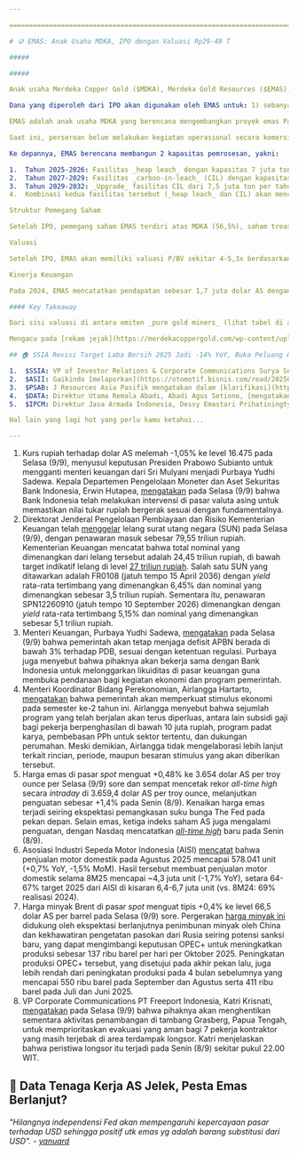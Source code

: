 ```yaml
---

==================================================================================================================================================================================================================================

# 🪙 EMAS: Anak Usaha MDKA, IPO dengan Valuasi Rp29-49 T

#####

##### 

Anak usaha Merdeka Copper Gold ($MDKA), Merdeka Gold Resources ($EMAS), berencana IPO dengan menawarkan hingga 1,6 miliar (10%) saham baru di kisaran harga 1.800-3.020 rupiah per lembar. Jumlah tersebut mengimplikasikan target perolehan dana sekitar 2,9-4,9 triliun rupiah, dengan _market cap_ sekitar 29-49 triliun rupiah.

Dana yang diperoleh dari IPO akan digunakan oleh EMAS untuk: 1) sebanyak 328,4 miliar rupiah sebagai setoran modal bertahap ke PT Pani Bersama Tambang; 2) sebanyak 328,4 miliar rupiah sebagai pinjaman ke PT Puncak Emas Tani Sejahtera; dan 3) sisanya untuk pembayaran utang lebih awal kepada MDKA.

EMAS adalah anak usaha MDKA yang berencana mengembangkan proyek emas Pani di Gorontalo, dengan total luas pertambangan sebesar 14.670 hektare. Per 2024, proyek emas Pani diperkirakan memiliki sumber daya mineral (_resources_) sebanyak 292,4 juta ton bijih yang mengandung 7 juta troy ounce emas pada kadar 0,75 gram per ton dan cadangan (_reserves_) sebanyak 77,5 juta ton bijih yang mengandung 1,9 juta troy ounce emas pada kadar 0,78 gram per ton. Umur tambang diperkirakan hingga 2041, dengan puncak produksi emas pada 2033 diperkirakan akan mencapai 500 ribu troy ounce per tahun.

Saat ini, perseroan belum melakukan kegiatan operasional secara komersial karena masih sedang menyelesaikan pembangunan fasilitas pengolahan dengan metode _heap leach_. Progres pembangunan tersebut telah mencapai 67% per 30 Juni 2025, dengan jadwal penyelesaian mekanikal diproyeksikan pada November 2025 dan tahap _commissioning_ pada Desember 2025.

Ke depannya, EMAS berencana membangun 2 kapasitas pemrosesan, yakni:

1.  Tahun 2025-2026: Fasilitas _heap leach_ dengan kapasitas 7 juta ton per tahun dan target produksi emas 145 ribu troy ounce per tahun.
2.  Tahun 2027-2029: Fasilitas _carbon-in-leach_ (CIL) dengan kapasitas 7,5 juta ton per tahun dan target produksi emas 355 ribu troy ounce per tahun.
3.  Tahun 2029-2032: _Upgrade_ fasilitas CIL dari 7,5 juta ton per tahun menjadi 12 juta ton per tahun, dengan target produksi emas meningkat dari 355 ribu troy ounce per tahun menjadi 500 ribu troy ounce per tahun.
4.  Kombinasi kedua fasilitas tersebut (_heap leach_ dan CIL) akan mencapai 19 juta ton per tahun dengan potensi produksi emas hingga 500 ribu troy ounces per tahun pada 2033.

Struktur Pemegang Saham

Setelah IPO, pemegang saham EMAS terdiri atas MDKA (56,5%), saham treasuri (9%), dan masyarakat (34,5%). Kepemilikan masyarakat ini mencakup 10% kepemilikan masyarakat dari penerbitan saham baru, 8,36% kepemilikan Winato Kartono, 5,6% kepemilikan Garibaldi Thohir, dan beberapa kepemilikan individu lainnya.

Valuasi

Setelah IPO, EMAS akan memiliki valuasi P/BV sekitar 4-5,3x berdasarkan laporan keuangan per 1Q25 (TTM). Perhitungan valuasi berdasarkan P/E tidak dapat dilakukan karena perseroan masih mencatatkan rugi bersih dalam 3 tahun terakhir.

Kinerja Keuangan

Pada 2024, EMAS mencatatkan pendapatan sebesar 1,7 juta dolar AS dengan rugi bersih sebesar 12,7 juta dolar AS. Per 1Q25, EMAS tidak mencatatkan pendapatan dan mencatat rugi bersih 9,2 juta dolar AS. Hingga 1Q25, segmen usaha perseroan yang sudah beroperasi adalah jasa penunjang pertambangan, sementara segmen pertambangan dan pengolahan belum beroperasi. Tidak adanya pendapatan pada 1Q25 disebabkan oleh akuisisi PT Puncak Emas Tani Sejahtera dari 48,99% kepemilikan menjadi 99,99%, sehingga seluruh pendapatan dari segmen penunjang pertambangan dieliminasi secara penuh.

#### Key Takeaway

Dari sisi valuasi di antara emiten _pure gold miners_ (lihat tabel di atas), EMAS diperdagangkan paling premium berdasarkan EV/Reserves, tetapi tidak terlalu premium jika dilihat berdasarkan EV/Resources. Kami menilai bahwa eksekusi dan pengembangan proyek emas Pani menjadi faktor yang perlu diperhatikan investor seiring fasilitas pengolahan perusahaan yang belum beroperasi.

Mengacu pada [rekam jejak](https://merdekacoppergold.com/wp-content/uploads/2022/06/MDKA_2015-06-11_Prospektus_PUP-2015.pdf) grup, MDKA juga belum berproduksi ketika IPO pada Juni 2015, di mana saat itu perseroan berkomitmen untuk menyelesaikan pembangunan infrastruktur tambang Tujuh Bukit selama 20 bulan sejak IPO (Juni 2015-Februari 2017). MDKA sendiri mulai berproduksi pada [2Q17](https://merdekacoppergold.com/wp-content/uploads/2022/06/MDKA_2017-Q2_Activities-Report.pdf).

## 🏠 SSIA Revisi Target Laba Bersih 2025 Jadi -14% YoY, Buka Peluang Aksi Korporasi

1.  $SSIA: VP of Investor Relations & Corporate Communications Surya Semesta Internusa, Erlin Budiman, [mengatakan](https://investasi.kontan.co.id/news/ssia-proyeksikan-penurunan-pendapatan-dan-laba-tahun-2025-simak-prospek-kinerjanya) bahwa pihaknya memproyeksikan pendapatan dan laba bersih selama 2025 masing-masing akan turun sekitar -4% YoY dan -14% YoY, lebih rendah dari target awal yang [mengincar](https://investor.id/market/395494/surya-semesta-ssia-bidik-kenaikan-laba-bersih-20#goog_rewarded) +5% YoY dan +20% YoY. Erlin mengatakan bahwa proyeksi penurunan kinerja didasarkan pada _backlog_ penjualan lahan Sabang Smartpolitan yang baru akan diakui pada awal 2026 dan potensi penurunan okupansi segmen _hospitality_ seiring efisiensi anggaran pemerintah. Sementara itu, Direktur Utama SSIA, Johannes Suriadjaja, mengatakan bahwa pihaknya berkomitmen membagikan _dividend payout ratio_ sekitar 30% dan menyebut bahwa SSIA sedang dalam proses penambahan _landbank_ signifikan dengan pembebasan lahan hingga 100 hektare per Juni 2025. Johannes juga [menyebut](https://market.bisnis.com/read/20250908/192/1909408/surya-semesta-ssia-buka-peluang-aksi-korporasi-demi-subang-smartpolitan) bahwa perseroan berupaya mengkaji sejumlah opsi aksi korporasi ataupun peluang kolaborasi dengan pihak lain untuk memacu pengembangan Subang Smartpolitan dalam jangka panjang.
2.  $ASII: Gaikindo [melaporkan](https://otomotif.bisnis.com/read/20250909/46/1909693/deretan-10-merek-mobil-paling-laris-agustus-2025-toyota-hingga-wuling) bahwa penjualan _wholesales_ mobil Toyota dan Daihatsu secara gabungan mencapai 28.174 unit pada Agustus 2025 (\-29% YoY, -4% MoM). Realisasi ini membuat penjualan wholesales gabungan keduanya mencapai 245.781 unit selama 8M25 (\-17% YoY).
3.  $PSAB: J Resources Asia Pasifik mengatakan dalam [klarifikasi](https://www.idx.co.id/StaticData/NewsAndAnnouncement/ANNOUNCEMENTSTOCK/From_EREP/202509/a73b214f63_9248a637ca.pdf) kepada BEI bahwa rumor mengenai rencana United Tractors ($UNTR) untuk mengakuisisi aset tambang PSAB bukan bersumber dari perseroan. Namun, PSAB menjelaskan bahwa perseroan senantiasa terbuka untuk mempertimbangkan transaksi dan aksi korporasi strategis yang dapat memberikan manfaat dan nilai tambah terhadap kinerja perseroan ke depannya. Dalam [keterbukaan informasi](https://www.idx.co.id/StaticData/NewsAndAnnouncement/ANNOUNCEMENTSTOCK/From_EREP/202509/42da6cafb9_5604b5acde.pdf) terpisah, UNTR juga mengatakan tidak mengetahui sumber terkait rumor tersebut, tetapi perseroan memang sedang mencari peluang baru atas akuisisi mineral. Sebelumnya, _[Bloomberg Technoz](https://www.bloombergtechnoz.com/detail-news/82868/untr-dikaitkan-dengan-isu-divestasi-aset-tambang-psab/2)_ pada 4 September 2025 melaporkan bahwa UNTR berencana mengakuisisi aset tambang milik PSAB di Indonesia.
4.  $DATA: Direktur Utama Remala Abadi, Abadi Agus Setiono, [mengatakan](https://market.bisnis.com/read/20250909/192/1909630/modal-rp500-miliar-remala-data-mau-caplok-isp-hingga-rtrw-net) bahwa pihaknya berencana mengakuisisi perusahaan penyedia layanan internet (_internet service provider_/ISP) pada tahun ini untuk menutupi kekurangan _homepass_ yang dimiliki perseroan. Menurut laporan _Bisnis_, DATA saat ini memiliki 317.000 _homepass_, sementara perseroan menargetkan untuk membangun 500.000 _homepass_ hingga akhir 2025. Untuk mengembangkan _homepass_ tersebut, DATA akan mengalokasikan _capex_ hingga 500 miliar rupiah, yang bersumber dari dana internal perusahaan, investor, serta pinjaman bank. Agus juga menyebut bahwa grup Djarum masih akan melakukan pembelian saham DATA, tetapi ia tidak merincinya lebih lanjut.
5.  $IPCM: Direktur Jasa Armada Indonesia, Dessy Emastari Prihatiningtyas, [mengatakan](https://market.bisnis.com/read/20250909/192/1909634/anak-usaha-pelindo-ipcm-siapkan-dana-rp148-miliar-tambah-armada-kapal) bahwa pihaknya akan menganggarkan dana sebesar 148 miliar rupiah hingga 2026 untuk penambahan 2 unit kapal tunda, dengan 80 miliar rupiah di antaranya akan diserap pada tahun ini. Direktur Utama IPCM, Shanti Puruhita, mengatakan bahwa 2 unit kapal tersebut diproyeksikan akan digunakan pada tahun depan. Selain penambahan kapal, Shanti menyebut bahwa IPCM tengah ekspansi layanan terminal khusus baru, terutama di wilayah Indonesia timur. Seiring dengan ekspansi yang dijalankan, IPCM menargetkan pertumbuhan pendapatan dan laba bersih masing-masing sebesar +5% YoY pada 2025.

Hal lain yang lagi hot yang perlu kamu ketahui...

---
```


1.  Kurs rupiah terhadap dolar AS melemah -1,05% ke level 16.475 pada Selasa (9/9), menyusul keputusan Presiden Prabowo Subianto untuk mengganti menteri keuangan dari Sri Mulyani menjadi Purbaya Yudhi Sadewa. Kepala Departemen Pengelolaan Moneter dan Aset Sekuritas Bank Indonesia, Erwin Hutapea, [mengatakan](https://www.tradingview.com/news/reuters.com,2025:newsml_P8N3T0063:0-bank-indonesia-has-intervened-in-fx-market-to-stabilise-rupiah-after-drop-official-says/) pada Selasa (9/9) bahwa Bank Indonesia telah melakukan intervensi di pasar valuta asing untuk memastikan nilai tukar rupiah bergerak sesuai dengan fundamentalnya.
2.  Direktorat Jenderal Pengelolaan Pembiayaan dan Risiko Kementerian Keuangan telah [menggelar](https://www.djppr.kemenkeu.go.id/hasillelangsuratutangnegarapadahariselasa,tanggal9september2025) lelang surat utang negara (SUN) pada Selasa (9/9), dengan penawaran masuk sebesar 79,55 triliun rupiah. Kementerian Keuangan mencatat bahwa total nominal yang dimenangkan dari lelang tersebut adalah 24,45 triliun rupiah, di bawah target indikatif lelang di level [27 triliun rupiah](https://nasional.kontan.co.id/news/pemerintah-gelar-lelang-sun-pada-9-september-2025-targetkan-dana-rp-27-triliun). Salah satu SUN yang ditawarkan adalah FR0108 (jatuh tempo 15 April 2036) dengan _yield_ rata-rata tertimbang yang dimenangkan 6,45% dan nominal yang dimenangkan sebesar 3,5 triliun rupiah. Sementara itu, penawaran SPN12260910 (jatuh tempo 10 September 2026) dimenangkan dengan _yield_ rata-rata tertimbang 5,15% dan nominal yang dimenangkan sebesar 5,1 triliun rupiah.
3.  Menteri Keuangan, Purbaya Yudhi Sadewa, [mengatakan](https://www.reuters.com/world/asia-pacific/indonesias-new-finance-minister-plans-liquidity-measures-with-central-bank-boost-2025-09-09/) pada Selasa (9/9) bahwa pemerintah akan tetap menjaga defisit APBN berada di bawah 3% terhadap PDB, sesuai dengan ketentuan regulasi. Purbaya juga menyebut bahwa pihaknya akan bekerja sama dengan Bank Indonesia untuk melonggarkan likuiditas di pasar keuangan guna membuka pendanaan bagi kegiatan ekonomi dan program pemerintah.
4.  Menteri Koordinator Bidang Perekonomian, Airlangga Hartarto, [mengatakan](https://www.presidenri.go.id/siaran-pers/presiden-prabowo-pimpin-rapat-terbatas-bahas-stabilitas-dan-stimulus-ekonomi/) bahwa pemerintah akan memperkuat stimulus ekonomi pada semester ke-2 tahun ini. Airlangga menyebut bahwa sejumlah program yang telah berjalan akan terus diperluas, antara lain subsidi gaji bagi pekerja berpenghasilan di bawah 10 juta rupiah, program padat karya, pembebasan PPh untuk sektor tertentu, dan dukungan perumahan. Meski demikian, Airlangga tidak mengelaborasi lebih lanjut terkait rincian, periode, maupun besaran stimulus yang akan diberikan tersebut.
5.  Harga emas di pasar _spot_ menguat +0,48% ke 3.654 dolar AS per troy ounce per Selasa (9/9) sore dan sempat mencetak rekor _all-time high_ secara _intraday_ di 3.659,4 dolar AS per troy ounce, melanjutkan penguatan sebesar +1,4% pada Senin (8/9). Kenaikan harga emas terjadi seiring ekspektasi pemangkasan suku bunga The Fed pada pekan depan. Selain emas, ketiga indeks saham AS juga mengalami penguatan, dengan Nasdaq mencatatkan _[all-time high](https://www.reuters.com/business/nasdaq-notches-record-high-close-traders-focus-rate-cuts-2025-09-08/)_ baru pada Senin (8/9).
6.  Asosiasi Industri Sepeda Motor Indonesia (AISI) [mencatat](https://www.aisi.or.id/statistic/) bahwa penjualan motor domestik pada Agustus 2025 mencapai 578.041 unit (+0,7% YoY, -1,5% MoM). Hasil tersebut membuat penjualan motor domestik selama 8M25 mencapai ~4,3 juta unit (\-1,7% YoY), setara 64-67% target 2025 dari AISI di kisaran 6,4-6,7 juta unit (vs. 8M24: 69% realisasi 2024).
7.  Harga minyak Brent di pasar _spot_ menguat tipis +0,4% ke level 66,5 dolar AS per barrel pada Selasa (9/9) sore. Pergerakan [harga minyak ini](https://www.reuters.com/business/energy/oil-rises-modest-opec-output-hike-decision-russia-supply-woe-2025-09-09/) didukung oleh ekspektasi berlanjutnya penimbunan minyak oleh China dan kekhawatiran pengetatan pasokan dari Rusia seiring potensi sanksi baru, yang dapat mengimbangi keputusan OPEC+ untuk meningkatkan produksi sebesar 137 ribu barel per hari per Oktober 2025. Peningkatan produksi OPEC+ tersebut, yang disetujui pada akhir pekan lalu, juga lebih rendah dari peningkatan produksi pada 4 bulan sebelumnya yang mencapai 550 ribu barel pada September dan Agustus serta 411 ribu barel pada Juli dan Juni 2025.
8.  VP Corporate Communications PT Freeport Indonesia, Katri Krisnati, [mengatakan](https://www.antaranews.com/berita/5096109/freeport-indonesia-hentikan-sementara-tambang-bawah-tanah-gbc) pada Selasa (9/9) bahwa pihaknya akan menghentikan sementara aktivitas penambangan di tambang Grasberg, Papua Tengah, untuk memprioritaskan evakuasi yang aman bagi 7 pekerja kontraktor yang masih terjebak di area terdampak longsor. Katri menjelaskan bahwa peristiwa longsor itu terjadi pada Senin (8/9) sekitar pukul 22.00 WIT.

## 💃 Data Tenaga Kerja AS Jelek, Pesta Emas Berlanjut?

###### _"Hilangnya independensi Fed akan mempengaruhi kepercayaan pasar terhadap USD sehingga positif utk emas yg adalah barang substitusi dari USD". -_ _[yanuard](https://stockbit.com/yanuard)_

#####
